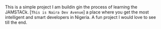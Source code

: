 This is a simple project I am buildin gin the process of learning the JAMSTACk. [`This is Naira Dev Avenue`] a place where you get the most intelligent and smart developers in Nigeria. A fun project I would love to see till the end.